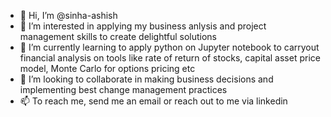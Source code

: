 - 👋 Hi, I’m @sinha-ashish
- 👀 I’m interested in applying my business anlysis and project management skills to create delightful solutions
- 🌱 I’m currently learning to apply python on Jupyter notebook to carryout financial analysis on tools like rate of return of stocks, capital asset price model, Monte Carlo for options pricing etc
- 💞️ I’m looking to collaborate in making business decisions and implementing best change management practices
- 📫 To reach me, send me an email or reach out to me via linkedin

<!---
sinha-ashish/sinha-ashish is a ✨ special ✨ repository because its `README.md` (this file) appears on your GitHub profile.
You can click the Preview link to take a look at your changes.
--->
